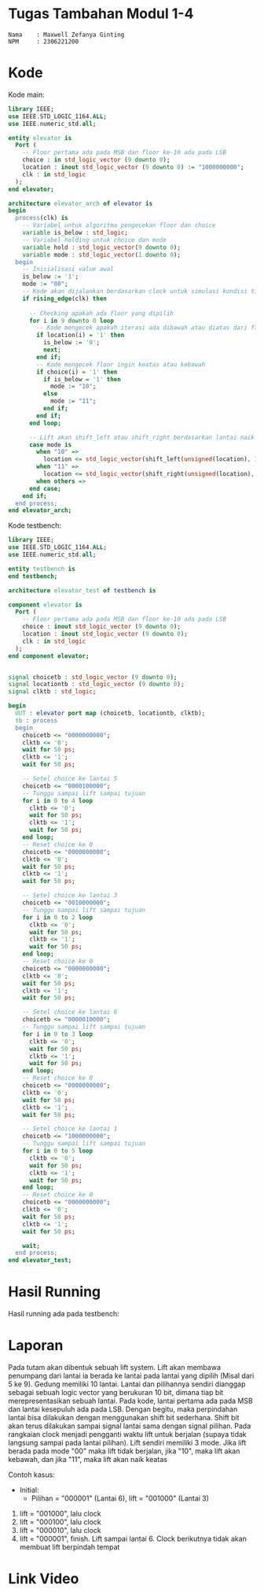 # Tugas Tambahan Modul 1-4
```
Nama    : Maxwell Zefanya Ginting
NPM     : 2306221200
```

# Kode
Kode main:
```vhdl
library IEEE;
use IEEE.STD_LOGIC_1164.ALL;
use IEEE.numeric_std.all;

entity elevator is
  Port (
    -- Floor pertama ada pada MSB dan floor ke-10 ada pada LSB
    choice : in std_logic_vector (9 downto 0);
    location : inout std_logic_vector (9 downto 0) := "1000000000";
    clk : in std_logic
  );
end elevator;

architecture elevator_arch of elevator is
begin
  process(clk) is
    -- Variabel untuk algoritma pengecekan floor dan choice
    variable is_below : std_logic;
    -- Variabel holding untuk choice dan mode
    variable hold : std_logic_vector(9 downto 0);
    variable mode : std_logic_vector(1 downto 0);
  begin
    -- Inisialisasi value awal
    is_below := '1';
    mode := "00";
    -- Kode akan dijalankan berdasarkan clock untuk simulasi kondisi tidak berganti secara instan
    if rising_edge(clk) then
      
      -- Checking apakah ada floor yang dipilih
      for i in 9 downto 0 loop
        -- Kode mengecek apakah iterasi ada dibawah atau diatas dari floor sekarang
        if location(i) = '1' then
          is_below := '0';
          next;
        end if;
        -- Kode mengecek floor ingin keatas atau kebawah
        if choice(i) = '1' then
          if is_below = '1' then
            mode := "10";
          else
            mode := "11";
          end if;
        end if;
      end loop;

      -- Lift akan shift_left atau shift_right berdasarkan lantai naik atau turun
      case mode is
        when "10" =>
          location <= std_logic_vector(shift_left(unsigned(location), 1)); -- Turun kebawah
        when "11" =>
          location <= std_logic_vector(shift_right(unsigned(location), 1)); -- Naik keatas
        when others =>
      end case;    
    end if;
  end process;
end elevator_arch;
```
Kode testbench:
```vhdl
library IEEE;
use IEEE.STD_LOGIC_1164.ALL;
use IEEE.numeric_std.all;

entity testbench is
end testbench;

architecture elevator_test of testbench is

component elevator is
  Port (
    -- Floor pertama ada pada MSB dan floor ke-10 ada pada LSB
    choice : inout std_logic_vector (9 downto 0);
    location : inout std_logic_vector (9 downto 0);
    clk : in std_logic
  );
end component elevator;


signal choicetb : std_logic_vector (9 downto 0);
signal locationtb : std_logic_vector (9 downto 0);
signal clktb : std_logic;

begin
  UUT : elevator port map (choicetb, locationtb, clktb);
  tb : process
  begin
    choicetb <= "0000000000";
    clktb <= '0';
    wait for 50 ps;
    clktb <= '1';
    wait for 50 ps;

    -- Setel choice ke lantai 5
    choicetb <= "0000100000";
    -- Tunggu sampai lift sampai tujuan
    for i in 0 to 4 loop
      clktb <= '0';
      wait for 50 ps;
      clktb <= '1';
      wait for 50 ps;
    end loop;
    -- Reset choice ke 0
    choicetb <= "0000000000";
    clktb <= '0';
    wait for 50 ps;
    clktb <= '1';
    wait for 50 ps;

    -- Setel choice ke lantai 3
    choicetb <= "0010000000";
    -- Tunggu sampai lift sampai tujuan
    for i in 0 to 2 loop
      clktb <= '0';
      wait for 50 ps;
      clktb <= '1';
      wait for 50 ps;
    end loop;
    -- Reset choice ke 0
    choicetb <= "0000000000";
    clktb <= '0';
    wait for 50 ps;
    clktb <= '1';
    wait for 50 ps;

    -- Setel choice ke lantai 6
    choicetb <= "0000010000";
    -- Tunggu sampai lift sampai tujuan
    for i in 0 to 3 loop
      clktb <= '0';
      wait for 50 ps;
      clktb <= '1';
      wait for 50 ps;
    end loop;
    -- Reset choice ke 0
    choicetb <= "0000000000";
    clktb <= '0';
    wait for 50 ps;
    clktb <= '1';
    wait for 50 ps;

    -- Setel choice ke lantai 1
    choicetb <= "1000000000";
    -- Tunggu sampai lift sampai tujuan
    for i in 0 to 5 loop
      clktb <= '0';
      wait for 50 ps;
      clktb <= '1';
      wait for 50 ps;
    end loop;
    -- Reset choice ke 0
    choicetb <= "0000000000";
    clktb <= '0';
    wait for 50 ps;
    clktb <= '1';
    wait for 50 ps;

    wait;
  end process;
end elevator_test;
```

# Hasil Running
Hasil running ada pada testbench:


# Laporan
Pada tutam akan dibentuk sebuah lift system. Lift akan membawa penumpang dari lantai ia berada ke lantai pada lantai yang dipilih (Misal dari 5 ke 9). Gedung memiliki 10 lantai. Lantai dan pilihannya sendiri dianggap sebagai sebuah logic vector yang berukuran 10 bit, dimana tiap bit merepresentasikan sebuah lantai. Pada kode, lantai pertama ada pada MSB dan lantai kesepuluh ada pada LSB. Dengan begitu, maka perpindahan lantai bisa dilakukan dengan menggunakan shift bit sederhana. Shift bit akan terus dilakukan sampai signal lantai sama dengan signal pilihan. Pada rangkaian clock menjadi pengganti waktu lift untuk berjalan (supaya tidak langsung sampai pada lantai pilihan). Lift sendiri memiliki 3 mode. Jika lift berada pada mode "00" maka lift tidak berjalan, jika "10", maka lift akan kebawah, dan jika "11", maka lift akan naik keatas

Contoh kasus:  
- Initial:
  - Pilihan = "000001" (Lantai 6), lift = "001000" (Lantai 3)
1. lift = "001000", lalu clock
2. lift = "000100", lalu clock
3. lift = "000010", lalu clock
4. lift = "000001", finish. Lift sampai lantai 6. Clock berikutnya tidak akan membuat lift berpindah tempat

# Link Video
